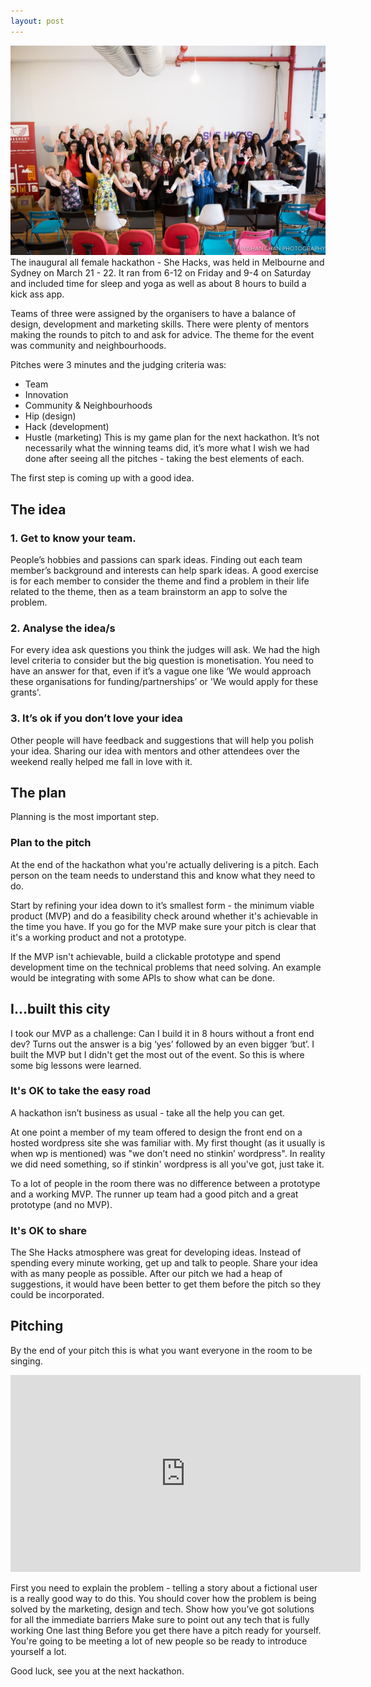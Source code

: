 ```yaml
---
layout: post
---
```

<img src="/images/fulls/hackathon.jpg" class="fit image"> 
The inaugural all female hackathon - She Hacks, was held in Melbourne and Sydney on March 21 - 22. It ran from 6-12 on Friday and 9-4 on Saturday and included time for sleep and yoga as well as about 8 hours to build a kick ass app.

Teams of three were assigned by the organisers to have a balance of design, development and marketing skills. There were plenty of mentors making the rounds to pitch to and ask for advice. The theme for the event was community and neighbourhoods.

Pitches were 3 minutes and the judging criteria was:

* Team
* Innovation
* Community & Neighbourhoods
* Hip (design)
* Hack (development)
* Hustle (marketing)
This is my game plan for the next hackathon. It’s not necessarily what the winning teams did, it’s more what I wish we had done after seeing all the pitches - taking the best elements of each.

The first step is coming up with a good idea.

The idea
--------

### 1. Get to know your team.
People’s hobbies and passions can spark ideas.
Finding out each team member’s background and interests can help spark ideas. A good exercise is for each member to consider the theme and find a problem in their life related to the theme, then as a team brainstorm an app to solve the problem.

### 2. Analyse the idea/s
For every idea ask questions you think the judges will ask. We had the high level criteria to consider but the big question is monetisation. You need to have an answer for that, even if it’s a vague one like ‘We would approach these organisations for funding/partnerships’ or 'We would apply for these grants'.

### 3. It’s ok if you don’t love your idea
Other people will have feedback and suggestions that will help you polish your idea. Sharing our idea with mentors and other attendees over the weekend really helped me fall in love with it.

The plan
--------
Planning is the most important step.

### Plan to the pitch
At the end of the hackathon what you're actually delivering is a pitch. Each person on the team needs to understand this and know what they need to do.

Start by refining your idea down to it’s smallest form - the minimum viable product (MVP) and do a feasibility check around whether it's achievable in the time you have. If you go for the MVP make sure your pitch is clear that it's a working product and not a prototype.

If the MVP isn't achievable, build a clickable prototype and spend development time on the technical problems that need solving. An example would be integrating with some APIs to show what can be done.

I...built this city
-------------------
I took our MVP as a challenge: Can I build it in 8 hours without a front end dev? Turns out the answer is a big ‘yes’ followed by an even bigger ‘but’. I built the MVP but I didn't get the most out of the event. So this is where some big lessons were learned.

### It's OK to take the easy road
A hackathon isn’t business as usual - take all the help you can get.

At one point a member of my team offered to design the front end on a hosted wordpress site she was familiar with. My first thought (as it usually is when wp is mentioned) was "we don’t need no stinkin’ wordpress". In reality we did need something, so if stinkin' wordpress is all you've got, just take it.

To a lot of people in the room there was no difference between a prototype and a working MVP. The runner up team had a good pitch and a great prototype (and no MVP).

### It's OK to share
The She Hacks atmosphere was great for developing ideas. Instead of spending every minute working, get up and talk to people. Share your idea with as many people as possible. After our pitch we had a heap of suggestions, it would have been better to get them before the pitch so they could be incorporated.

Pitching
--------
By the end of your pitch this is what you want everyone in the room to be singing.

<iframe width="560" height="315" src="https://www.youtube.com/embed/e3mLoFndR6M" frameborder="0" allowfullscreen></iframe>

First you need to explain the problem - telling a story about a fictional user is a really good way to do this.
You should cover how the problem is being solved by the marketing, design and tech.
Show how you’ve got solutions for all the immediate barriers
Make sure to point out any tech that is fully working
One last thing
Before you get there have a pitch ready for yourself. You're going to be meeting a lot of new people so be ready to introduce yourself a lot.

Good luck, see you at the next hackathon.
